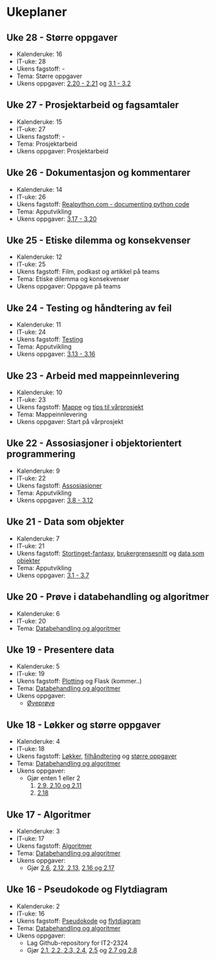 # Ukeplaner

## Uke 28 - Større oppgaver

- Kalenderuke: 16
- IT-uke: 28
- Ukens fagstoff: -
- Tema: Større oppgaver
- Ukens oppgaver: [2.20 - 2.21](/databehandling-og-algoritmer/storre-oppgaver) og [3.1 - 3.2](/spillutvikling/oppgaver)

## Uke 27 - Prosjektarbeid og fagsamtaler

- Kalenderuke: 15
- IT-uke: 27
- Ukens fagstoff: -
- Tema: Prosjektarbeid
- Ukens oppgaver: Prosjektarbeid

## Uke 26 - Dokumentasjon og kommentarer

- Kalenderuke: 14
- IT-uke: 26
- Ukens fagstoff: [Realpython.com - documenting python code](https://realpython.com/documenting-python-code/)
- Tema: Apputvikling
- Ukens oppgaver: [3.17 - 3.20](/apputvikling/dokumentasjon)

## Uke 25 - Etiske dilemma og konsekvenser

- Kalenderuke: 12
- IT-uke: 25
- Ukens fagstoff: Film, podkast og artikkel på teams
- Tema: Etiske dilemma og konsekvenser
- Ukens oppgaver: Oppgave på teams

## Uke 24 - Testing og håndtering av feil

- Kalenderuke: 11
- IT-uke: 24
- Ukens fagstoff: [Testing](/apputvikling/testing)
- Tema: Apputvikling
- Ukens oppgaver: [3.13 - 3.16](/apputvikling/testing#oppgaver)

## Uke 23 - Arbeid med mappeinnlevering

- Kalenderuke: 10
- IT-uke: 23
- Ukens fagstoff: [Mappe](/mappeinnlevering/mappe) og [tips til vårprosjekt](/mappeinnlevering/varprosjekt)
- Tema: Mappeinnlevering
- Ukens oppgaver: Start på vårprosjekt

## Uke 22 - Assosiasjoner i objektorientert programmering

- Kalenderuke: 9
- IT-uke: 22
- Ukens fagstoff: [Assosiasjoner](/apputvikling/assosiasjon)
- Tema: Apputvikling
- Ukens oppgaver: [3.8 - 3.12](/apputvikling/oppgaver)

## Uke 21 - Data som objekter

- Kalenderuke: 7
- IT-uke: 21
- Ukens fagstoff: [Stortinget-fantasy](/apputvikling/stortinget-fantasy), [brukergrensesnitt](/apputvikling/brukergrensesnitt) og [data som objekter](/apputvikling/data-som-objekter)
- Tema: Apputvikling
- Ukens oppgaver: [3.1 - 3.7](/apputvikling/oppgaver)

## Uke 20 - Prøve i databehandling og algoritmer

- Kalenderuke: 6
- IT-uke: 20
- Tema: [Databehandling og algoritmer](/databehandling-og-algoritmer)
  
## Uke 19 - Presentere data

- Kalenderuke: 5
- IT-uke: 19
- Ukens fagstoff: [Plotting](/databehandling-og-algoritmer/plotting) og Flask (kommer..)
- Tema: [Databehandling og algoritmer](/databehandling-og-algoritmer)
- Ukens oppgaver:
  - [Øveprøve](/databehandling-og-algoritmer/oveprove)

## Uke 18 - Løkker og større oppgaver

- Kalenderuke: 4
- IT-uke: 18
- Ukens fagstoff: [Løkker](/databehandling-og-algoritmer/lokker-lister-og-ordboker), [filhåndtering](/databehandling-og-algoritmer/filhandtering) og [større oppgaver](/databehandling-og-algoritmer/storre-oppgaver)
- Tema: [Databehandling og algoritmer](/databehandling-og-algoritmer)
- Ukens oppgaver:
  - Gjør enten 1 eller 2
    1. [2.9, 2.10 og 2.11](/databehandling-og-algoritmer/lokker-lister-og-ordboker#oppgaver)
    2. [2.18](/databehandling-og-algoritmer/api#oppgaver)

## Uke 17 - Algoritmer

- Kalenderuke: 3
- IT-uke: 17
- Ukens fagstoff: [Algoritmer](/databehandling-og-algoritmer/algoritmer)
- Tema: [Databehandling og algoritmer](/databehandling-og-algoritmer)
- Ukens oppgaver:
  - Gjør [2.6](/databehandling-og-algoritmer/flytdiagram#oppgave-26), [2.12, 2.13](databehandling-og-algoritmer/algoritmer#oppgaver), [2.16 og 2.17](/databehandling-og-algoritmer/filhandtering#oppgave-216)
  
## Uke 16 - Pseudokode og Flytdiagram

- Kalenderuke: 2
- IT-uke: 16
- Ukens fagstoff: [Pseudokode](/databehandling-og-algoritmer/pseudokode) og [flytdiagram](/databehandling-og-algoritmer/flytdiagram)
- Tema: [Databehandling og algoritmer](/databehandling-og-algoritmer)
- Ukens oppgaver:
  - Lag Github-repository for IT2-2324
  - Gjør [2.1, 2.2, 2.3, 2.4](/databehandling-og-algoritmer/pseudokode#oppgaver), [2.5](/databehandling-og-algoritmer/flytdiagram#oppgaver) og [2.7 og 2.8](/databehandling-og-algoritmer/lokker-lister-og-ordboker#oppgaver)
